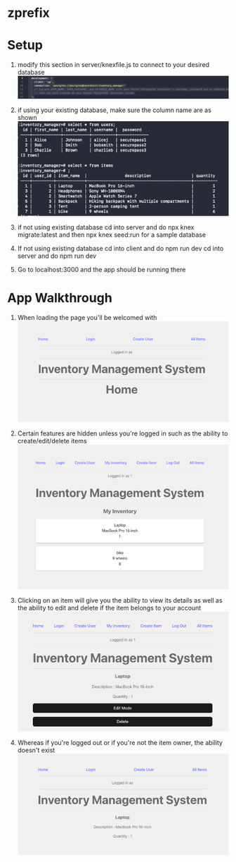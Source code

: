 # zprefix


# Setup 
1. modify this section in server/knexfile.js to connect to your desired database 
![alt text](image.png)


2. if using your existing database, make sure the column name are as shown
 ![alt text](image-1.png)

3. if not using existing database cd into server and do npx knex migrate:latest and then npx knex seed:run for a sample database

4. If not using existing database cd into client and do npm run dev
cd into server and do npm run dev

5. Go to localhost:3000 and the app should be running there

# App Walkthrough 

1. When loading the page you'll be welcomed with 
![alt text](image-2.png)

2. Certain features are hidden unless you're logged in such as the ability to create/edit/delete items 
![alt text](image-3.png)

3. Clicking on an item will give you the ability to view its details as well as the ability to edit and delete if the item belongs to your account
![alt text](image-7.png)


4. Whereas if you're logged out or if you're not the item owner, the ability doesn't exist
![alt text](image-8.png)